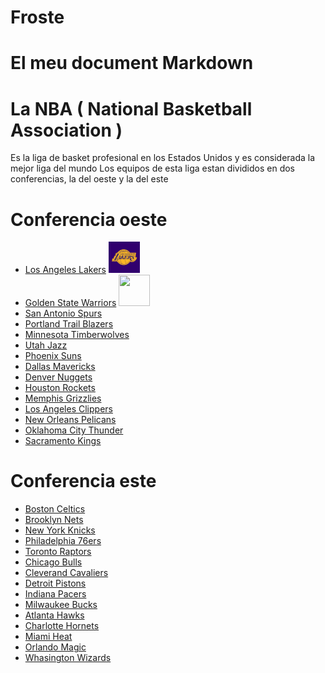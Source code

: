 # Froste
# El meu document Markdown
# La NBA ( National Basketball Association )
Es la liga de basket profesional en los Estados Unidos y es considerada la mejor liga del mundo
Los equipos de esta liga estan divididos en dos conferencias, la del oeste y la del este
# Conferencia oeste
- [Los Angeles Lakers](https://www.nba.com/lakers/) <img src="lakers.jpg" alt="" width="50" height="50" /> 
- [Golden State Warriors](https://www.nba.com/warriors/) <img src="GoldenStateWarriors.jpg" alt="" width="50" height="50" />
-  [San Antonio Spurs](https://www.nba.com/spurs/)
-  [Portland Trail Blazers](https://www.nba.com/blazers/)
-  [Minnesota Timberwolves](https://www.nba.com/timberwolves/)
-  [Utah Jazz](https://www.nba.com/jazz/)
-  [Phoenix Suns](https://www.nba.com/suns/)
-  [Dallas Mavericks](https://www.nba.com/team/1610612742/mavericks)
-  [Denver Nuggets](https://www.nba.com/nuggets/)
-  [Houston Rockets](https://www.nba.com/rockets/)
-  [Memphis Grizzlies](https://www.nba.com/grizzlies/)
-  [Los Angeles Clippers](https://www.nba.com/clippers/)
-  [New Orleans Pelicans](https://www.nba.com/pelicans/)
-  [Oklahoma City Thunder](https://www.nba.com/thunder/)
-  [Sacramento Kings](https://www.nba.com/kings/)
# Conferencia este
- [Boston Celtics](https://www.nba.com/celtics/)
- [Brooklyn Nets](https://www.nba.com/nets/)
- [New York Knicks](https://www.nba.com/knicks/)
- [Philadelphia 76ers](https://www.nba.com/sixers/)
- [Toronto Raptors](https://www.nba.com/raptors/)
- [Chicago Bulls](https://www.nba.com/bulls/)
- [Cleverand Cavaliers](https://www.nba.com/cavaliers/)
- [Detroit Pistons](https://www.nba.com/pistons/)
- [Indiana Pacers](https://www.nba.com/pacers/)
- [Milwaukee Bucks](https://www.nba.com/bucks/)
- [Atlanta Hawks](https://www.nba.com/hawks/)
- [Charlotte Hornets](https://www.nba.com/hornets/)
- [Miami Heat](https://www.nba.com/heat/)
- [Orlando Magic](https://www.nba.com/magic/)
- [Whasington Wizards](https://www.nba.com/wizards/)

